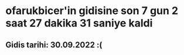 # ofarukbicer'in gidisine son 7 gun 2 saat 27 dakika 31 saniye kaldi

## Gidis tarihi: 30.09.2022 :(